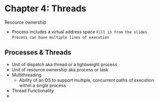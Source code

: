 # Chapter 4: Threads
Resource ownership
- Process includes a virtual address space
`Fill in from the slides`
`Process can have multiple lines of execution`
## Processes & Threads
- Unit of dispatch aka thread or a lightweight process
- Unit of resource ownership aka process or task
- Multithreading
	- Ability of an OS to support multiple, concurrent paths of execution within a single process
- Thread Functionality
-  
